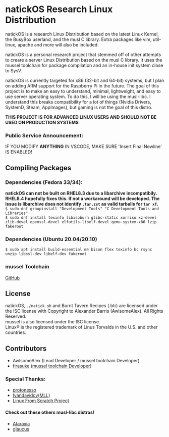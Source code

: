 # natickOS Research Linux Distribution
natickOS is a research Linux Distribution based on the latest Linux Kernel, the BusyBox userland, and the musl C library. Extra packages like vim, util-linux, apache and more will also be included.

natickOS is a personal research project that stemmed off of other attempts to creare a server Linux Distribution based on the musl C library. It uses the mussel toolchain for package compilation and an in-house init system close to SysV.

natickOS is currently targeted for x86 (32-bit and 64-bit) systems, but I plan on adding ARM support for the Raspberry Pi in the future. The goal of this project is to make an easy to understand, minimal, lightweight, and easy to use server operating system. To do this, I will be using the musl-libc. I understand this breaks compatibility for a lot of things (Nvidia Drivers, SystemD, Steam, AppImages), but gaming is not the goal of this distro.

**THIS PROJECT IS FOR ADVANCED LINUX USERS AND SHOULD NOT BE USED ON PRODUCTION SYSTEMS**

### Public Service Announcement:
IF YOU MODIFY **ANYTHING** IN VSCODE, MAKE SURE 'Insert Final Newline' IS ENABLED!

## Compiling Packages
### Dependencies (Fedora 33/34):
**natickOS can not be built on RHEL8.3 due to a libarchive incompatibily. RHEL8.4 hopefully fixes this. If not a workaround will be developed. The issue is libarchive does not identify `.tar.zst` as valid tarballs for `tar xf`.**
<br>
`$ sudo dnf groupinstall "Development Tools" "C Development Tools and Libraries"`
<br>
`$ sudo dnf install texinfo libisoburn glibc-static xorriso xz-devel zlib-devel openssl-devel elfutils-libelf-devel qemu-system-x86 lzip fakeroot`
<br>
### Dependencies (Ubuntu 20.04/20.10)
`$ sudo apt install build-essential m4 bison flex texinfo bc rsync unzip libssl-dev libelf-dev fakeroot`
<br>
### mussel Toolchain
[GitHub](https://github.com/firasuke/mussel)
<br>

## License
natickOS, `./natick.sh` and Burnt Tavern Recipes (.btr) are licensed under the ISC license with Copyright to Alexander Barris (AwlsomeAlex). All Rights Reserved. <br>
mussel is also licensed under the ISC license. <br>
Linux® is the registered trademark of Linus Torvalds in the U.S. and other countries. <br>

## Contributors
- AwlsomeAlex (Lead Developer / mussel toolchain Developer)
- [firasuke](https://github.com/firasuke) ([mussel toolchain Developer](https://github.com/firasuke/mussel))

### Special Thanks:
- [protonesso](https://github.com/protonesso)
- [Ivandavidov](https://github.com/ivandavidov)([MLL](https://github.com/ivandavidov/minimal))
- [Linux From Scratch Project](http://www.linuxfromscratch.org/)

#### Check out these others musl-libc distros!
- [Ataraxia](https://github.com/ataraxialinux/ataraxia)
- [glaucus](https://www.glaucuslinux.org/)
